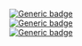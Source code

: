 [![Generic badge](https://img.shields.io/discord/641381750672588808?label=chat%20with%20us%21)](https://discord.gg/nTXwEhbvcU) <br/>
[![Generic badge](https://img.shields.io/badge/code%20quality-A%2B-brightgreen)](https://github.com/saltedsugar/alien-time) <br/>
[![Generic badge](https://img.shields.io/badge/views-a%20lot-brightgreen)](https://github.com/saltedsugar/alien-time) <br/>
